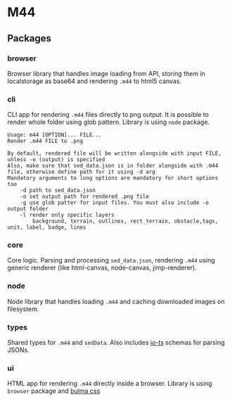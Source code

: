 # M44

## Packages

### browser

Browser library that handles image loading from API, storing them in localstorage as base64 and rendering `.m44` to html5 canvas.

### cli

CLI app for rendering `.m44` files directly to png output. It is possible to render whole folder using glob pattern. Library is using `node` package.

```text
Usage: m44 [OPTION]... FILE...
Render .m44 FILE to .png

By default, rendered file will be written alongside with input FILE, unless -o (output) is specified
Also, make sure that sed_data.json is in folder alongside with .m44 file, otherwise define path for it using -d arg
Mandatory arguments to long options are mandatory for short options too
    -d path to sed_data.json
    -o set output path for rendered .png file
    -g use glob patter for input files. You must also include -o output folder
    -l render only specific layers
        background, terrain, outlines, rect_terrain, obstacle,tags, unit, label, badge, lines
```

### core

Core logic. Parsing and processing `sed_data.json`, rendering `.m44` using generic renderer (like html-canvas, node-canvas, jimp-renderer).

### node

Node library that handles loading `.m44` and caching downloaded images on filesystem.

### types

Shared types for `.m44` and `sedData`. Also includes [io-ts](https://github.com/gcanti/io-ts) schemas for parsing JSONs.

### ui

HTML app for rendering `.m44` directly inside a browser. Library is using `browser` package and [bulma css](https://bulma.io)
